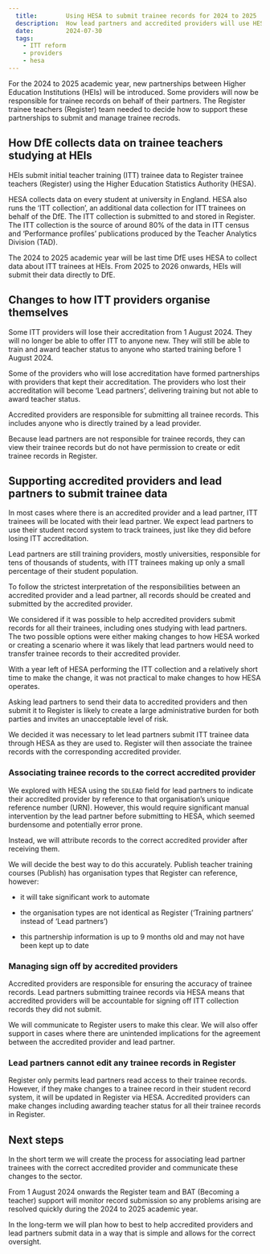 ```yaml
---
  title:        Using HESA to submit trainee records for 2024 to 2025
  description:  How lead partners and accredited providers will use HESA to submit trainee records in the 2024 to 2025 academic year
  date:         2024-07-30
  tags:
    - ITT reform
    - providers
    - hesa
---
```


For the 2024 to 2025 academic year, new partnerships between Higher Education Institutions (HEIs) will be introduced. Some providers will now be responsible for trainee records on behalf of their partners. The Register trainee teachers (Register) team needed to decide how to support these partnerships to submit and manage trainee recrods.

## How DfE collects data on trainee teachers studying at HEIs

HEIs submit initial teacher training (ITT) trainee data to Register trainee teachers (Register) using the Higher Education Statistics Authority (HESA).

HESA collects data on every student at university in England. HESA also runs the ‘ITT collection’, an additional data collection for ITT trainees on behalf of the DfE. The ITT collection is submitted to and stored in Register. The ITT collection is the source of around 80% of the data in ITT census and ‘Performance profiles’ publications produced by the Teacher Analytics Division (TAD).

The 2024 to 2025 academic year will be last time DfE uses HESA to collect data about ITT trainees at HEIs. From 2025 to 2026 onwards, HEIs will submit their data directly to DfE.

## Changes to how ITT providers organise themselves

Some ITT providers will lose their accreditation from 1 August 2024. They will no longer be able to offer ITT to anyone new. They will still be able to train and award teacher status to anyone who started training before 1 August 2024.

Some of the providers who will lose accreditation have formed partnerships with providers that kept their accreditation. The providers who lost their accreditation will become ‘Lead partners’, delivering training but not able to award teacher status.

Accredited providers are responsible for submitting all trainee records. This includes anyone who is directly trained by a lead provider.

Because lead partners are not responsible for trainee records, they can view their trainee records but do not have permission to create or edit trainee records in Register.

## Supporting accredited providers and lead partners to submit trainee data

In most cases where there is an accredited provider and a lead partner, ITT trainees will be located with their lead partner. We expect lead partners to use their student record system to track trainees, just like they did before losing ITT accreditation.

Lead partners are still training providers, mostly universities, responsible for tens of thousands of students, with ITT trainees making up only a small percentage of their student population.

To follow the strictest interpretation of the responsibilities between an accredited provider and a lead partner, all records should be created and submitted by the accredited provider.

We considered if it was possible to help accredited providers submit records for all their trainees, including ones studying with lead partners. The two possible options were either making changes to how HESA worked or creating a scenario where it was likely that lead partners would need to transfer trainee records to their accredited provider.

With a year left of HESA performing the ITT collection and a relatively short time to make the change, it was not practical to make changes to how HESA operates.

Asking lead partners to send their data to accredited providers and then submit it to Register is likely to create a large administrative burden for both parties and invites an unacceptable level of risk.

We decided it was necessary to let lead partners submit ITT trainee data through HESA as they are used to. Register will then associate the trainee records with the corresponding accredited provider.

### Associating trainee records to the correct accredited provider

We explored with HESA using the `SDLEAD` field for lead partners to indicate their accredited provider by reference to that organisation’s unique reference number (URN). However, this would require significant manual intervention by the lead partner before submitting to HESA, which seemed burdensome and potentially error prone.

Instead, we will attribute records to the correct accredited provider after receiving them.

We will decide the best way to do this accurately. Publish teacher training courses (Publish) has organisation types that Register can reference, however:

- it will take significant work to automate

- the organisation types are not identical as Register (‘Training partners’ instead of ‘Lead partners’)

- this partnership information is up to 9 months old and may not have been kept up to date

### Managing sign off by accredited providers

Accredited providers are responsible for ensuring the accuracy of trainee records. Lead partners submitting trainee records via HESA means that accredited providers will be accountable for signing off ITT collection records they did not submit.

We will communicate to Register users to make this clear. We will also offer support in cases where there are unintended implications for the agreement between the accredited provider and lead partner.

### Lead partners cannot edit any trainee records in Register

Register only permits lead partners read access to their trainee records. However, if they make changes to a trainee record in their student record system, it will be updated in Register via HESA. Accredited providers can make changes including awarding teacher status for all their trainee records in Register.

## Next steps

In the short term we will create the process for associating lead partner trainees with the correct accredited provider and communicate these changes to the sector.

From 1 August 2024 onwards the Register team and BAT (Becoming a teacher) support will monitor record submission so any problems arising are resolved quickly during the 2024 to 2025 academic year.

In the long-term we will plan how to best to help accredited providers and lead partners submit data in a way that is simple and allows for the correct oversight.
